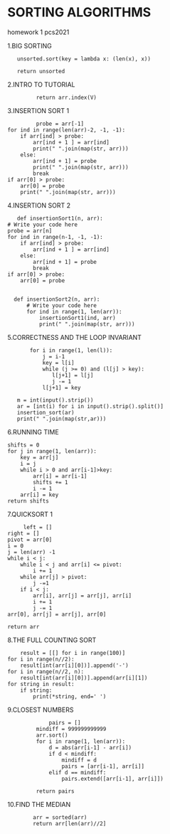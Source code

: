 # SORTING ALGORITHMS
homework 1 pcs2021

1.BIG SORTING

       unsorted.sort(key = lambda x: (len(x), x))
  
       return unsorted
       
 2.INTRO TO TUTORIAL 
 
             return arr.index(V)
             
             
 3.INSERTION SORT 1
             
             probe = arr[-1]
    for ind in range(len(arr)-2, -1, -1):
        if arr[ind] > probe:
            arr[ind + 1 ] = arr[ind]
            print(" ".join(map(str, arr)))
        else:
            arr[ind + 1] = probe
            print(" ".join(map(str, arr)))
            break
    if arr[0] > probe:
        arr[0] = probe
        print(" ".join(map(str, arr)))
        
 4.INSERTION SORT 2
 
       def insertionSort1(n, arr):
    # Write your code here
    probe = arr[n]
    for ind in range(n-1, -1, -1):
        if arr[ind] > probe:
            arr[ind + 1 ] = arr[ind]
        else:
            arr[ind + 1] = probe
            break
    if arr[0] > probe:
        arr[0] = probe
    

      def insertionSort2(n, arr):
          # Write your code here
          for ind in range(1, len(arr)):
              insertionSort1(ind, arr)
              print(" ".join(map(str, arr)))


5.CORRECTNESS AND THE LOOP INVARIANT

           for i in range(1, len(l)):
               j = i-1
               key = l[i]
               while (j >= 0) and (l[j] > key):
                  l[j+1] = l[j]
                  j -= 1
               l[j+1] = key

       m = int(input().strip())
       ar = [int(i) for i in input().strip().split()]
       insertion_sort(ar)
       print(" ".join(map(str,ar)))
       
       
       
6.RUNNING TIME

    shifts = 0
    for j in range(1, len(arr)):
        key = arr[j]
        i = j 
        while i > 0 and arr[i-1]>key:
            arr[i] = arr[i-1]
            shifts += 1
            i -= 1
        arr[i] = key
    return shifts
    
    
    
7.QUICKSORT 1


         left = []
    right = []
    pivot = arr[0]
    i = 0 
    j = len(arr) -1
    while i < j:
        while i < j and arr[i] <= pivot:
            i += 1
        while arr[j] > pivot:
            j -=1
        if i < j:
            arr[i], arr[j] = arr[j], arr[i]
            i += 1
            j -= 1
    arr[0], arr[j] = arr[j], arr[0]
    
    return arr 
    
    
    
    
8.THE FULL COUNTING SORT


        result = [[] for i in range(100)]
    for i in range(n//2):
        result[int(arr[i][0])].append('-')
    for i in range(n//2, n):
        result[int(arr[i][0])].append(arr[i][1])
    for string in result:
        if string:
            print(*string, end=' ')

9.CLOSEST NUMBERS

                 pairs = []
             mindiff = 999999999999
             arr.sort()
             for i in range(1, len(arr)):
                 d = abs(arr[i-1] - arr[i])
                 if d < mindiff:
                     mindiff = d 
                     pairs = [arr[i-1], arr[i]]
                 elif d == mindiff:
                     pairs.extend([arr[i-1], arr[i]])
            
             return pairs
             
             
             
 10.FIND THE MEDIAN
 
            arr = sorted(arr)
            return arr[len(arr)//2]

